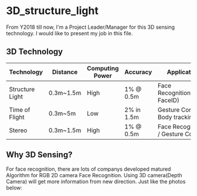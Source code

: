 # 3D_structure_light
From Y2018 till now, I'm a Project Leader/Manager for this 3D sensing technology.
I would like to present my job in this file.

## 3D Technology
| Technology | Distance | Computing Power | Accuracy|Application|
|------------|----------|-----------------|---------|-----------|
|Structure Light| 0.3m~1.5m|High| 1% @ 0.5m|Face Recognition(Apple FaceID)|
|Time of Flight| 0.3m~5m|Low|2% in 1.5m|Gesture Control / Body tracking|
|Stereo| 0.3m~1.5m|High| 1% @ 0.5m| Face Recognition / Gesture Control|

## Why 3D Sensing?
For face recognition, there are lots of companys developed matured Algorithm for RGB 2D camera Face Recognition.
Using 3D camera(Depth Camera) will get more information from new direction.
Just like the photos below:
